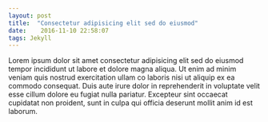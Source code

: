 ```yaml
---
layout: post
title:  "Consectetur adipisicing elit sed do eiusmod"
date:    2016-11-10 22:58:07
tags: Jekyll
---
```


Lorem ipsum dolor sit amet consectetur adipisicing elit sed do eiusmod tempor incididunt ut labore et dolore magna aliqua. Ut enim ad minim veniam quis nostrud exercitation ullam co laboris nisi ut aliquip ex ea commodo consequat. Duis aute irure dolor in reprehenderit in voluptate velit esse cillum dolore eu fugiat nulla pariatur. Excepteur sint occaecat cupidatat non proident, sunt in culpa qui officia deserunt mollit anim id est laborum.